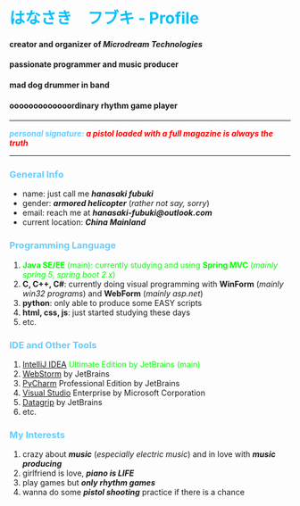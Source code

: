 # <font color = 00BFFF>はなさき　フブキ - Profile</font>

#### creator and organizer of _Microdream Technologies_
#### passionate programmer and music producer
#### mad dog drummer in band
#### ooooooooooooordinary rhythm game player

***

<font color = #66CCFF>**_personal signature:_ **</font><font color = #FF0000>**_a pistol loaded with a full magazine is always the truth_**</font>

***

### <font color = #66CCFF>General Info</font>
- name: just call me **_hanasaki fubuki_**
- gender: _**armored helicopter**_ (_rather not say, sorry_)
- email: reach me at **_hanasaki-fubuki@outlook.com_**
- current location: **_China Mainland_**


### <font color = #66CCFF>Programming Language</font>
1. <font color = #00FF00>**Java SE/EE** (main): currently studying and using **Spring MVC** (_mainly spring 5, spring boot 2.x_)</font>
2. **C, C++, C#**: currently doing visual programming with **WinForm** (_mainly win32 programs_) and **WebForm** (_mainly asp.net_)
3. **python**: only able to produce some EASY scripts
4. **html, css, js**: just started studying these days
5. etc.


### <font color = #66CCFF>IDE and Other Tools</font>
1. <font color = #00FF00>[IntelliJ IDEA](https://www.jetbrains.com/idea/) Ultimate Edition by JetBrains (main)</font>
2. [WebStorm](https://www.jetbrains.com/webstorm/) by JetBrains
3. [PyCharm](https://www.jetbrains.com/pycharm/) Professional Edition by JetBrains
4. [Visual Studio](https://visualstudio.microsoft.com/) Enterprise by Microsoft Corporation
5. [Datagrip](https://www.jetbrains.com/datagrip/) by JetBrains
6. etc.


### <font color = #66CCFF>My Interests</font>
1. crazy about **_music_** (_especially electric music_) and in love with **_music producing_**
2. girlfriend is love, **_piano is LIFE_**
3. play games but **_only rhythm games_**
4. wanna do some **_pistol shooting_** practice if there is a chance


<!---
Mengyun117/Mengyun117 is a ✨ special ✨ repository because its `README.md` (this file) appears on your GitHub profile.
You can click the Preview link to take a look at your changes.
--->
